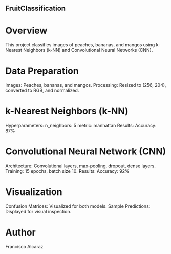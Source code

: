 ## FruitClassification

# Overview

This project classifies images of peaches, bananas, and mangos using k-Nearest Neighbors (k-NN) and Convolutional Neural Networks (CNN).

# Data Preparation

Images: Peaches, bananas, and mangos.
Processing: Resized to (256, 204), converted to RGB, and normalized.

# k-Nearest Neighbors (k-NN)
Hyperparameters:
n_neighbors: 5
metric: manhattan
Results:
Accuracy: 87%

# Convolutional Neural Network (CNN)
Architecture: Convolutional layers, max-pooling, dropout, dense layers.
Training: 15 epochs, batch size 10.
Results:
Accuracy: 92%

# Visualization
Confusion Matrices: Visualized for both models.
Sample Predictions: Displayed for visual inspection.

# Author
Francisco Alcaraz
